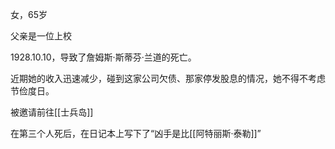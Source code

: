 女，65岁

父亲是一位上校

1928.10.10，导致了詹姆斯·斯蒂芬·兰道的死亡。

近期她的收入迅速减少，碰到这家公司欠债、那家停发股息的情况，她不得不考虑节俭度日。

被邀请前往[[士兵岛]]

在第三个人死后，在日记本上写下了“凶手是比[[阿特丽斯·泰勒]]”